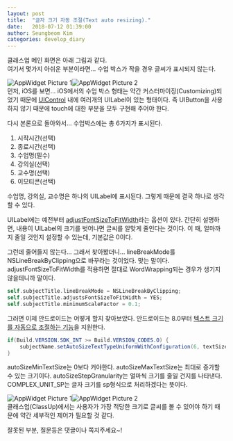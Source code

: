 ```yaml
---
layout: post
title:  "글자 크기 자동 조절(Text auto resizing)."
date:   2018-07-12 01:39:00
author: Seungbeom Kim
categories: develop_diary
---
```


클래스업 메인 화면은 아래 그림과 같다.<br>
여기서 몇가지 아쉬운 부분이라면... 수업 박스가 작을 경우 글씨가 표시되지 않는다.

<img src="{{ site.baseurl }}/assets/develop_diary/autoresizing_1.jpg" title="AppWidget Picture 1" class="post-image"><img src="{{ site.baseurl }}/assets/develop_diary/autoresizing_2.png" title="AppWidget Picture 2" class="post-image">
<br>
먼저, iOS를 보면...
iOS에서의 수업 박스 형태는 약간 커스터마이징(Customizing)되었기 때문에 [UIControl](https://developer.apple.com/documentation/uikit/uicontrol) 내에 여러개의 UILabel이 있는 형태이다. 즉 UIButton을 사용하지 않기 때문에 touch에 대한 부분을 모두 구현해 주어야 한다.

다시 본론으로 돌아와서...
수업박스에는 총 6가지가 표시된다.
1. 시작시간(선택)
2. 종료시간(선택)
3. 수업명(필수)
4. 강의실(선택)
5. 교수명(선택)
6. 이모티콘(선택)

수업명, 강의실, 교수명은 하나의 UILabel에 표시된다. 그렇게 때문에 결국 하나로 생각할 수 있다.

UILabel에는 예전부터 [adjustFontSizeToFitWidth](https://developer.apple.com/documentation/uikit/uilabel/1620546-adjustsfontsizetofitwidth)라는 옵션이 있다.
간단히 설명하면, 내용이 UILabel의 크기를 벗어나면 글씨를 알맞게 줄인다는 것이다. 이 때, 얼마까지 줄일 것인지 설정할 수 있는데, 기본값은 0이다.

그런데 줄어들지 않는다...
그래서 찾아봤더니... lineBreakMode를  NSLineBreakByClipping으로 바꾸라는 것이었다. 맞는 말이다. adjustFontSizeToFitWidth를 적용하면 절대로 WordWrapping되는 경우가 생기지 않을테니까 말이다.

```objective-c
self.subjectTitle.lineBreakMode = NSLineBreakByClipping;
self.subjectTitle.adjustsFontSizeToFitWidth = YES;
self.subjectTitle.minimumScaleFactor = 0.1;
```

그러면 이제 안드로이드는 어떻게 할지 찾아보았다.
안드로이드는 8.0부터 [텍스트 크기를 자동으로 조절하는 기능](https://developer.android.com/guide/topics/ui/look-and-feel/autosizing-textview)을 지원한다.

```java
if(Build.VERSION.SDK_INT >= Build.VERSION_CODES.O) {
	subjectName.setAutoSizeTextTypeUniformWithConfiguration(6, textSize, 1, TypedValue.COMPLEX_UNIT_SP);
}
```

autoSizeMinTextSize는 0보다 커야한다.
autoSizeMaxTextSize는 최대로 증가할 수 있는 크기이다.
autoSizeStepGranularity는 얼마씩 크기를 줄일 건지를 나타낸다.
COMPLEX_UNIT_SP는 글자 크기를 sp형식으로 처리하겠다는 뜻이다.

<img src="{{ site.baseurl }}/assets/develop_diary/autoresizing_3.jpg" title="AppWidget Picture 1" class="post-image"><img src="{{ site.baseurl }}/assets/develop_diary/autoresizing_4.png" title="AppWidget Picture 2" class="post-image">
<br>
클래스업(ClassUp)에서는 사용자가 가장 적당한 크기로 글씨를 볼 수 있어야 하기 때문에 약간 세부적인 제어가 필요할 것 같다.

잘못된 부분, 질문등은 댓글이나 쪽지주세요~!
